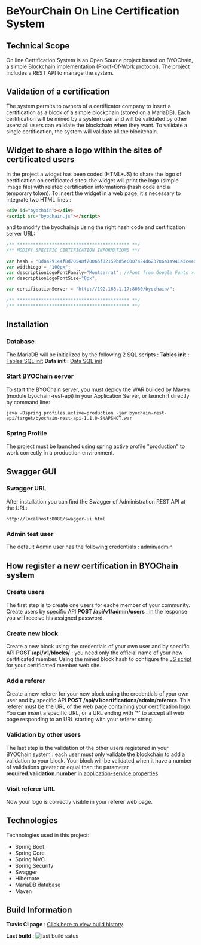 # BeYourChain On Line Certification System
## Technical Scope
On line Certification System is an Open Source project based on BYOChain, a simple Blockchain implementation (Proof-Of-Work protocol).
The project includes a REST API to manage the system.


## Validation of a certification
The system permits to owners of a certificator company to insert a certification as a block of a simple blockchain (stored on a MariaDB).
Each certification will be mined by a system user and will be validated by other users: all users can validate the blockchain when they want.
To validate a single certification, the system will validate all the blockchain.

## Widget to share a logo within the sites of certificated users
In the project a widget has been coded (HTML+JS) to share the logo of certification on certificated sites: the widget will print the logo (simple image file) with related certification informations (hash code and a temporary token).
To insert the widget in a web page, it's necessary to integrate two HTML lines :

```html
<div id="byochain"></div>
<script src="byochain.js"></script>
```

and to modify the byochain.js using the right hash code and certification server URL:

```javascript
/** ****************************************** **/
/** MODIFY SPECIFIC CERTIFICATION INFORMATIONS **/
	
var hash = "0daa29144f8d70548f70065f02159b85e6007424d623786a1a941a3c44d834fa";
var widthLogo = "100px";
var descriptionLogoFontFamily="Montserrat"; //Font from Google Fonts >> https://fonts.googleapis.com/css?family=Montserrat
var descriptionLogoFontSize="8px";
	
var certificationServer = "http://192.168.1.17:8080/byochain/";
	
/** ****************************************** **/
/** ****************************************** **/
```

## Installation
### Database
The MariaDB will be initialized by the following 2 SQL scripts :
**Tables init** : [Tables SQL init](https://github.com/gvincenzi/byochain-certification/blob/master/sql/1.1.0/init_datatables.sql)
**Data init** : [Data SQL init](https://github.com/gvincenzi/byochain-certification/blob/master/sql/1.1.0/init_data.sql)

### Start BYOChain server
To start the BYOChain server, you must deploy the WAR builded by Maven (module byochain-rest-api) in your Application Server, or launch it directly by command line:

```
java -Dspring.profiles.active=production -jar byochain-rest-api/target/byochain-rest-api-1.1.0-SNAPSHOT.war
```

### Spring Profile
The project must be launched using spring active profile "production" to work correctly in a production environment.

## Swagger GUI
### Swagger URL
After installation you can find the Swagger of Administration REST API at the URL:

```
http://localhost:8080/swagger-ui.html
```

### Admin test user
The default Admin user has the following credentials : admin/admin

## How register a new certification in BYOChain system
### Create users
The first step is to create one users for eache member of your community.
Create users by specific API **POST /api/v1/admin/users** : in the response you will receive his assigned password.

### Create new block
Create a new block using the credentials of your own user and by specific API **POST /api/v1/blocks/** : you need only the official name of your new certificated member.
Using the mined block hash to configure the [JS script](https://github.com/gvincenzi/byochain-certification/blob/master/widget/byochain.js) for your certificated member web site.

### Add a referer
Create a new referer for your new block using the credentials of your own user and by specific API **POST /api/v1/certifications/admin/referers**.
This referer must be the URL of the web page containing your certification logo.
You can insert a specific URL, or a URL ending with '*' to accept all web page responding to an URL starting with your referer string.

### Validation by other users
The last step is the validation of the other users registered in your BYOChain system : each user must only validate the blockchain to add a validation to your block.
Your block will be validated when it have a number of validations greater or equal than the parameter **required.validation.number** in [application-service.properties](https://github.com/gvincenzi/byochain-certification/blob/master/byochain-services/src/main/resources/application-service.properties)

### Visit referer URL
Now your logo is correctly visible in your referer web page.

## Technologies
Technologies used in this project:
- Spring Boot
- Spring Core
- Spring MVC
- Spring Security
- Swagger
- Hibernate
- MariaDB database
- Maven

## Build Information
**Travis Ci page** : [Click here to view build history](https://travis-ci.org/gvincenzi/byochain-certification)

**Last build** : <img src="https://travis-ci.org/gvincenzi/byochain-certification.svg?branch=master" alt="last build satus">
